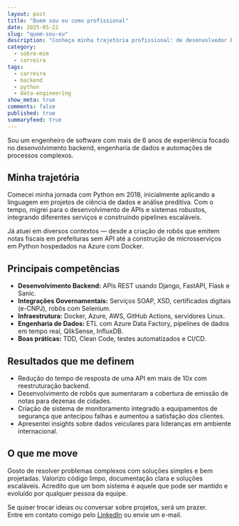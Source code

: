 ```yaml
---
layout: post
title: "Quem sou eu como profissional"
date: 2025-05-22
slug: "quem-sou-eu"
description: "Conheça minha trajetória profissional: de desenvolvedor backend a engenheiro de dados, com experiência em Python, sistemas distribuídos, integração com prefeituras e muito mais."
category:
  - sobre-mim
  - carreira
tags:
  - carreira
  - backend
  - python
  - data-engineering
show_meta: true
comments: false
published: true
summaryfeed: true
---
```


Sou um engenheiro de software com mais de 6 anos de experiência focado no desenvolvimento backend, engenharia de dados e automações de processos complexos.

<!--more-->

## Minha trajetória

Comecei minha jornada com Python em 2018, inicialmente aplicando a linguagem em projetos de ciência de dados e análise preditiva. Com o tempo, migrei para o desenvolvimento de APIs e sistemas robustos, integrando diferentes serviços e construindo pipelines escaláveis.

Já atuei em diversos contextos — desde a criação de robôs que emitem notas fiscais em prefeituras sem API até a construção de microsserviços em Python hospedados na Azure com Docker.

## Principais competências

- **Desenvolvimento Backend:** APIs REST usando Django, FastAPI, Flask e Sanic.
- **Integrações Governamentais:** Serviços SOAP, XSD, certificados digitais (e-CNPJ), robôs com Selenium.
- **Infraestrutura:** Docker, Azure, AWS, GitHub Actions, servidores Linux.
- **Engenharia de Dados:** ETL com Azure Data Factory, pipelines de dados em tempo real, QlikSense, InfluxDB.
- **Boas práticas:** TDD, Clean Code, testes automatizados e CI/CD.

## Resultados que me definem

- Redução do tempo de resposta de uma API em mais de 10x com reestruturação backend.
- Desenvolvimento de robôs que aumentaram a cobertura de emissão de notas para dezenas de cidades.
- Criação de sistema de monitoramento integrado a equipamentos de segurança que antecipou falhas e aumentou a satisfação dos clientes.
- Apresentei insights sobre dados veiculares para lideranças em ambiente internacional.

## O que me move

Gosto de resolver problemas complexos com soluções simples e bem projetadas. Valorizo código limpo, documentação clara e soluções escaláveis. Acredito que um bom sistema é aquele que pode ser mantido e evoluído por qualquer pessoa da equipe.

Se quiser trocar ideias ou conversar sobre projetos, será um prazer.  
Entre em contato comigo pelo [LinkedIn](https://www.linkedin.com) ou envie um e-mail.

